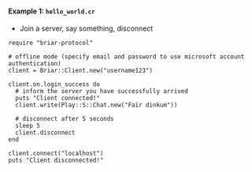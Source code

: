 #### Example 1: `hello_world.cr`
- Join a server, say something, disconnect

```crystal
require "briar-protocol"

# offline mode (specify email and password to use microsoft account authentication)
client = Briar::Client.new("username123")

client.on.login_success do
  # inform the server you have successfully arrived
  puts "Client connected!"
  client.write(Play::S::Chat.new("Fair dinkum"))

  # disconnect after 5 seconds
  sleep 5
  client.disconnect
end

client.connect("localhost")
puts "Client disconnected!"
```
